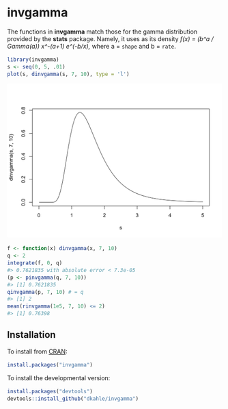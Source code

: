 <!-- README.md is generated from README.Rmd. Please edit that file -->
**invgamma**
============

The functions in **invgamma** match those for the gamma distribution provided by the **stats** package. Namely, it uses as its density *f(x) = (b^a / Gamma(a)) x^-(a+1) e^(-b/x),* where a = `shape` and b = `rate`.

``` r
library(invgamma)
s <- seq(0, 5, .01)
plot(s, dinvgamma(s, 7, 10), type = 'l')
```

![](figures/README-unnamed-chunk-2-1.png)

``` r
f <- function(x) dinvgamma(x, 7, 10)
q <- 2
integrate(f, 0, q)
#> 0.7621835 with absolute error < 7.3e-05
(p <- pinvgamma(q, 7, 10))
#> [1] 0.7621835
qinvgamma(p, 7, 10) # = q
#> [1] 2
mean(rinvgamma(1e5, 7, 10) <= 2)
#> [1] 0.76398
```

Installation
------------

To install from [CRAN](https://cran.r-project.org):

``` r
install.packages("invgamma")
```

To install the developmental version:

``` r
install.packages("devtools")
devtools::install_github("dkahle/invgamma")
```

